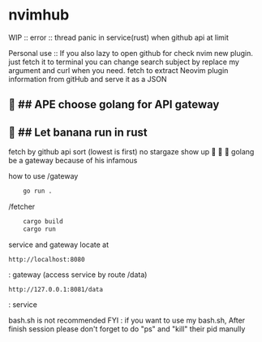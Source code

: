 # nvimhub
WIP :: error :: thread panic in service(rust) when github api at limit

Personal use :: If you also lazy to open github for check nvim new plugin. just fetch it to terminal
you can change search subject by replace my argument and curl when you need.
fetch to extract Neovim plugin information from gitHub and serve it as a JSON

## 🦍 ## APE choose golang for API gateway
## 🍌 ## Let banana run in rust

fetch by github api
sort (lowest is first)
no stargaze show up 🦍 🦍
🦍 golang be a gateway because of his infamous

how to use
/gateway
```bash
    go run .
```
/fetcher

```bash
    cargo build
    cargo run
```
service and gateway locate at

```
http://localhost:8080
```
: gateway (access service by route /data)

```
http://127.0.0.1:8081/data
```
: service



bash.sh is not recommended
FYI : if you want to use my bash.sh, After finish session please don't forget to do "ps" and "kill" their pid manully
